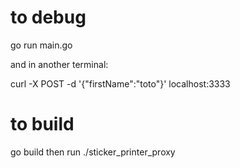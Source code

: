 # to debug

go run main.go

and in another terminal:

curl -X POST -d '{"firstName":"toto"}' localhost:3333

# to build

go build
then run ./sticker_printer_proxy
